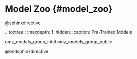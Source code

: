 # Model Zoo {#model_zoo}


@sphinxdirective

.. toctree::
   :maxdepth: 1
   :hidden:
   :caption: Pre-Trained Models
   
   omz_models_group_intel
   omz_models_group_public

@endsphinxdirective